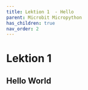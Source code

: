 ```yaml
---
title: Lektion 1  - Hello
parent: Microbit Micropython
has_children: true
nav_order: 2
---
```


# Lektion 1

## Hello World

